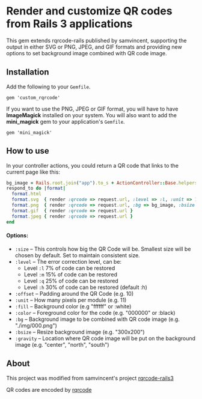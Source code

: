 # Render and customize QR codes from Rails 3 applications

This gem extends rqrcode-rails published by samvincent, supporting the output in either SVG or PNG, JPEG, and GIF formats and providing new options to set background image combined with QR code image.


## Installation

Add the following to your `Gemfile`.

    gem 'custom_rqrcode'

If you want to use the PNG, JPEG or GIF format, you will have to have **ImageMagick** installed on your system.
You will also want to add the **mini_magick** gem to your application's `Gemfile`.

    gem 'mini_magick'

## How to use

In your controller actions, you could return a QR code that links to the current page like this:

```ruby
bg_image = Rails.root.join("app").to_s + ActionController::Base.helpers.asset_path("images/bg_image.png")
respond_to do |format|
  format.html
  format.svg  { render :qrcode => request.url, :level => :l, :unit => 10 }
  format.png  { render :qrcode => request.url, :bg => bg_image, :bsize => "200x100", :gravity => "center" }
  format.gif  { render :qrcode => request.url }
  format.jpeg { render :qrcode => request.url }
end
```
  
#### Options:

* `:size`    – This controls how big the QR Code will be. Smallest size will be chosen by default. Set to maintain consistent size.
* `:level`   – The error correction level, can be:
  * Level `:l` 7%  of code can be restored
  * Level `:m` 15% of code can be restored
  * Level `:q` 25% of code can be restored
  * Level `:h` 30% of code can be restored (default :h) 
* `:offset`  – Padding around the QR Code (e.g. 10)
* `:unit`    – How many pixels per module (e.g. 11)
* `:fill`    – Background color (e.g "ffffff" or :white)
* `:color`   – Foreground color for the code (e.g. "000000" or :black)
* `:bg`      – Background image to be combined with QR code image (e.g. "./img/000.png")
* `:bsize`   – Resize background image (e.g. "300x200")
* `:gravity` – Location where QR code image will be put on the background image (e.g. "center", "north", "south")

## About

This project was modified from samvincent's project [rqrcode-rails3](https://github.com/samvincent/rqrcode-rails3)

QR codes are encoded by [rqrcode](https://github.com/whomwah/rqrcode)
